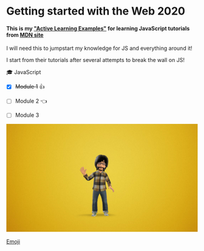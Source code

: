 # Getting started with the Web 2020


#### This is my  ["Active Learning Examples"](https://vvpetkov.github.io/Getting-started-with-the-Web-2020/) for learning JavaScript tutorials from [MDN site](https://developer.mozilla.org/en-US/docs/Learn/Getting_started_with_the_web)


I will need this to jumpstart my knowledge for JS and everything around it! 

I start from their tutorials after several attempts to break the wall on JS! 

:mortar_board: JavaScript
- [x] ~~Module 1~~ :+1: 
- [ ] Module 2 :point_left: 
- [ ] Module 3


![Logo](/images/logoVLD.png)



[Emoji](https://www.webfx.com/tools/emoji-cheat-sheet/)

